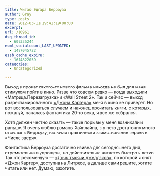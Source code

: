 ```yaml
---
title: Читаю Эдгара Берроуза
author: Gray
type: posts
date: 2012-03-11T19:41:19+00:00
excerpt:
url: /10961
dsq_thread_id:
  - 607335244
esml_socialcount_LAST_UPDATED:
  - 1497045722
essb_cache_expire:
  - 1614822059
categories:
  - Uncategorized

---
```








Выход в прокат какого-то нового фильма никогда не был для меня стимулом пойти в кино. Разве что совсем редко — когда выходили &#171;Матрица.Перезагрузка&#187; и &#171;Wall Street 2&#187;. Так и сейчас — выход разрекламированного [&#171;Джона Картера&#187;][1] меня в кино не приведет. Но вот воспользоваться случаем и наконец прочитать книги, с которых, пожалуй, началась фантастика 20-го века, я все же собрался.

Хотя должен честно сказать — такие порывы у меня возникали и раньше. Я очень люблю романы Хайнлайна, а у него достаточно много отсылок к Берроузу, включая практически заимствование героев в &#171;Числе зверя&#187;.

Фантастика Берроуза достаточно наивна для сегодняшнего дня, стремительна и упрощена, но действительно читается быстро и легко. Так что рекомендую — [&#171;Дочь тысячи джеддаков&#187;][2], по которой и снят &#171;Джон Картер&#187;, доступна на Литресе, а дальше сами решите, хотите читать или нет. Думаю, захотите.

 [1]: http://afisha.yandex.ua/ods/events/484888/
 [2]: http://www.litres.ru/pages/biblio_book/?art=125543&lfrom=1985
